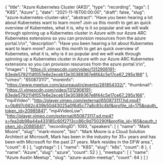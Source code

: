 {
  "title": "Azure Kubernetes Cluster (AKS)",
  "type": "recording",
  "tags": [
    "K8S",
    "Azure"
  ],
  "date": "2021-11-16T00:00:00",
  "draft": false,
  "slug": "azure-kubernetes-cluster-aks",
  "abstract": "Have you been hearing a lot about Kubernetes want to learn more? Join us this month to get an quick overview of Kubernetes, what it is, why is it so popular and we will walk through spinning up a Kubernetes cluster in Azure with our Azure ARC Kubernetes extensions so you can provision resources from the azure portal.\r\n",
  "description": "Have you been hearing a lot about Kubernetes want to learn more? Join us this month to get an quick overview of Kubernetes, what it is, why is it so popular and we will walk through spinning up a Kubernetes cluster in Azure with our Azure ARC Kubernetes extensions so you can provision resources from the azure portal.\r\n",
  "images": [
    "https://i.vimeocdn.com/video/1312906191-83ede5792114f057e6e2eceb13e30389367e8f44c5e17ce67_295x166"
  ],
  "vimeo": "650873117",
  "moreinfo": "https://www.meetup.com/azureaustin/events/281854332/",
  "thumbnail": "https://i.vimeocdn.com/video/1312906191-83ede5792114f057e6e2eceb13e30389367e8f44c5e17ce67_295x166",
  "mp4Video": "http://player.vimeo.com/external/650873117.hd.mp4?s=0b897c682c439b50d43025a0f6d5c77a8c83c4bf&profile_id=175&oauth_token_id=20985841",
  "mp4VideoLow": "http://player.vimeo.com/external/650873117.sd.mp4?s=fea2db98a44a433185c60f2713cc86c9d750290f&profile_id=165&oauth_token_id=20985841",
  "recordingID": 1093,
  "speakers": [
    {
      "name": "Mark Moore",
      "slug": "mark-moore",
      "bio": "Mark Moore is a Cloud Solution Architect at Microsoft, Mark has been in the industry for 35+ years and has been with Microsoft for the past 27 years. Mark resides in the DFW area.",
      "count": 6
    }
  ],
  "ugtvtags": [
    {
      "name": "K8S",
      "slug": "k8s",
      "count": 8
    },
    {
      "name": "Azure",
      "slug": "azure",
      "count": 52
    }
  ],
  "meetups": [
    {
      "name": "Azure Austin Meetup",
      "slug": "azure-austin-meetup",
      "count": 64
    }
  ]
}
